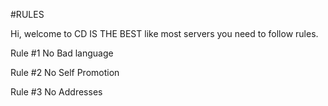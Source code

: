 #RULES

Hi, welcome to CD IS THE BEST like most servers you need to follow rules.

Rule #1 No Bad language  

Rule #2 No Self Promotion

Rule #3 No Addresses 


